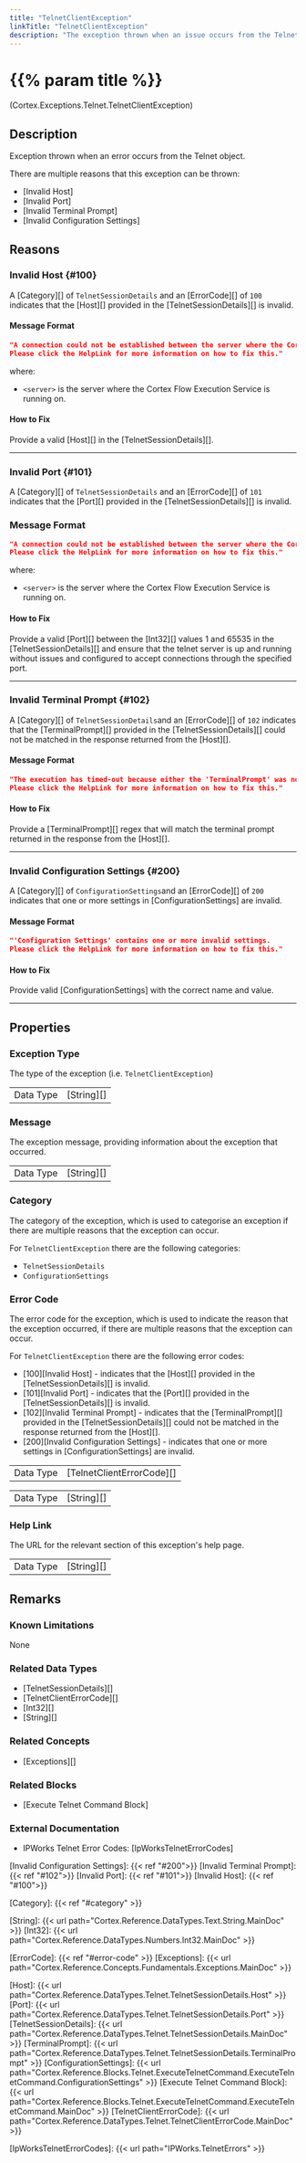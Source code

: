 ```yaml
---
title: "TelnetClientException"
linkTitle: "TelnetClientException"
description: "The exception thrown when an issue occurs from the Telnet Client configurations."
---
```


# {{% param title %}}

<p class="namespace">(Cortex.Exceptions.Telnet.TelnetClientException)</p>

## Description

Exception thrown when an error occurs from the Telnet object.

There are multiple reasons that this exception can be thrown:

- [Invalid Host]
- [Invalid Port]
- [Invalid Terminal Prompt]
- [Invalid Configuration Settings]

## Reasons

### Invalid Host {#100}

A [Category][] of `TelnetSessionDetails` and an [ErrorCode][] of `100` indicates that the [Host][] provided in the [TelnetSessionDetails][] is invalid.

#### Message Format

```json
"A connection could not be established between the server where the Cortex Flow Execution Service is running (\"<server>\") and the host.
Please click the HelpLink for more information on how to fix this."
```

where:

- `<server>` is the server where the Cortex Flow Execution Service is running on.

#### How to Fix

Provide a valid [Host][] in the [TelnetSessionDetails][].

***

### Invalid Port {#101}

A [Category][] of `TelnetSessionDetails` and an [ErrorCode][] of `101` indicates that the [Port][] provided in the [TelnetSessionDetails][] is invalid.

### Message Format

```json
"A connection could not be established between the server where the Cortex Flow Execution Service is running (\"<server>\") and the host.
Please click the HelpLink for more information on how to fix this."
```

where:

- `<server>` is the server where the Cortex Flow Execution Service is running on.

#### How to Fix

Provide a valid [Port][] between the [Int32][] values 1 and 65535 in the [TelnetSessionDetails][] and ensure that the telnet server is up and running without issues and configured to accept connections through the specified port.

***

### Invalid Terminal Prompt {#102}

A [Category][] of `TelnetSessionDetails`and an [ErrorCode][] of `102` indicates that the [TerminalPrompt][] provided in the [TelnetSessionDetails][] could not be matched in the response returned from the [Host][].

#### Message Format

```json
"The execution has timed-out because either the 'TerminalPrompt' was not found in the response or the timeout was too short to allow for the response to be returned.
Please click the HelpLink for more information on how to fix this."
```

#### How to Fix

Provide a [TerminalPrompt][] regex that will match the terminal prompt returned in the response from the [Host][].

***

### Invalid Configuration Settings {#200}

A [Category][] of `ConfigurationSettings`and an [ErrorCode][] of `200` indicates that one or more settings in [ConfigurationSettings] are invalid.

#### Message Format

```json
"'Configuration Settings' contains one or more invalid settings.
Please click the HelpLink for more information on how to fix this."
```

#### How to Fix

Provide valid [ConfigurationSettings] with the correct name and value.

***

## Properties

### Exception Type

The type of the exception (i.e. `TelnetClientException`)

| | |
|-----------|------------|
| Data Type | [String][] |

### Message

The exception message, providing information about the exception that occurred.

| | |
|-----------|------------|
| Data Type | [String][] |

### Category

The category of the exception, which is used to categorise an exception if there are multiple reasons that the exception can occur.

For `TelnetClientException` there are the following categories:

- `TelnetSessionDetails`
- `ConfigurationSettings`

### Error Code

The error code for the exception, which is used to indicate the reason that the exception occurred, if there are multiple reasons that the exception can occur.

For `TelnetClientException` there are the following error codes:

- [100][Invalid Host] - indicates that the [Host][] provided in the [TelnetSessionDetails][] is invalid.
- [101][Invalid Port] - indicates that the [Port][] provided in the [TelnetSessionDetails][] is invalid.
- [102][Invalid Terminal Prompt] - indicates that the [TerminalPrompt][] provided in the [TelnetSessionDetails][] could not be matched in the response returned from the [Host][].
- [200][Invalid Configuration Settings] - indicates that one or more settings in [ConfigurationSettings] are invalid.

| | |
|-----------|---------------------------|
| Data Type | [TelnetClientErrorCode][] |

| | |
|-----------|------------|
| Data Type | [String][] |

### Help Link

The URL for the relevant section of this exception's help page.

| | |
|-----------|------------|
| Data Type | [String][] |

## Remarks

### Known Limitations

None

### Related Data Types

- [TelnetSessionDetails][]
- [TelnetClientErrorCode][]
- [Int32][]
- [String][]

### Related Concepts

- [Exceptions][]

### Related Blocks

- [Execute Telnet Command Block]

### External Documentation

- IPWorks Telnet Error Codes: [IpWorksTelnetErrorCodes]

[Invalid Configuration Settings]: {{< ref "#200">}}
[Invalid Terminal Prompt]: {{< ref "#102">}}
[Invalid Port]: {{< ref "#101">}}
[Invalid Host]: {{< ref "#100">}}

[Category]: {{< ref "#category" >}}

[String]: {{< url path="Cortex.Reference.DataTypes.Text.String.MainDoc" >}}
[Int32]: {{< url path="Cortex.Reference.DataTypes.Numbers.Int32.MainDoc" >}}

[ErrorCode]: {{< ref "#error-code" >}}
[Exceptions]: {{< url path="Cortex.Reference.Concepts.Fundamentals.Exceptions.MainDoc" >}}

[Host]: {{< url path="Cortex.Reference.DataTypes.Telnet.TelnetSessionDetails.Host" >}}
[Port]: {{< url path="Cortex.Reference.DataTypes.Telnet.TelnetSessionDetails.Port" >}}
[TelnetSessionDetails]: {{< url path="Cortex.Reference.DataTypes.Telnet.TelnetSessionDetails.MainDoc" >}}
[TerminalPrompt]: {{< url path="Cortex.Reference.DataTypes.Telnet.TelnetSessionDetails.TerminalPrompt" >}}
[ConfigurationSettings]: {{< url path="Cortex.Reference.Blocks.Telnet.ExecuteTelnetCommand.ExecuteTelnetCommand.ConfigurationSettings" >}}
[Execute Telnet Command Block]: {{< url path="Cortex.Reference.Blocks.Telnet.ExecuteTelnetCommand.ExecuteTelnetCommand.MainDoc" >}}
[TelnetClientErrorCode]: {{< url path="Cortex.Reference.DataTypes.Telnet.TelnetClientErrorCode.MainDoc" >}}

[IpWorksTelnetErrorCodes]: {{< url path="IPWorks.TelnetErrors" >}}
